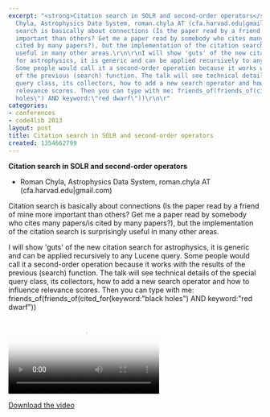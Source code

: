 ```yaml
---
excerpt: "<strong>Citation search in SOLR and second-order operators</strong>\r\n\r\n<ul>\r\n<li>Roman
  Chyla, Astrophysics Data System, roman.chyla AT (cfa.harvad.edu|gmail.com)</li>\r\n</ul>\r\n\r\nCitation
  search is basically about connections (Is the paper read by a friend of mine more
  important than others? Get me a paper read by somebody who cites many papers/is
  cited by many papers?), but the implementation of the citation search is surprisingly
  useful in many other areas.\r\n\r\nI will show 'guts' of the new citation search
  for astrophysics, it is generic and can be applied recursively to any Lucene query.
  Some people would call it a second-order operation because it works with the results
  of the previous (search) function. The talk will see technical details of the special
  query class, its collectors, how to add a new search operator and how to influence
  relevance scores. Then you can type with me: friends_of(friends_of(cited_for(keyword:\"black
  holes\") AND keyword:\"red dwarf\"))\r\n\r"
categories:
- conferences
- code4lib 2013
layout: post
title: Citation search in SOLR and second-order operators
created: 1354662799
---
```

<strong>Citation search in SOLR and second-order operators</strong>

<ul>
<li>Roman Chyla, Astrophysics Data System, roman.chyla AT (cfa.harvad.edu|gmail.com)</li>
</ul>

Citation search is basically about connections (Is the paper read by a friend of mine more important than others? Get me a paper read by somebody who cites many papers/is cited by many papers?), but the implementation of the citation search is surprisingly useful in many other areas.

I will show 'guts' of the new citation search for astrophysics, it is generic and can be applied recursively to any Lucene query. Some people would call it a second-order operation because it works with the results of the previous (search) function. The talk will see technical details of the special query class, its collectors, how to add a new search operator and how to influence relevance scores. Then you can type with me: friends_of(friends_of(cited_for(keyword:"black holes") AND keyword:"red dwarf"))

<video controls="" poster="https://ia801608.us.archive.org/10/items/Day2RomanChyla/Day2-Roman%20Chyla.gif"><source src="https://ia801608.us.archive.org/10/items/Day2RomanChyla/Day2-Roman%20Chyla.mp4" type="video/mp4"><source src="https://ia801608.us.archive.org/10/items/Day2RomanChyla/Day2-Roman%20Chyla.ogv" type="video/ogg"></video><p><a href="https://ia801608.us.archive.org/10/items/Day2RomanChyla/Day2-Roman%20Chyla.mp4">Download the video</a></p>
